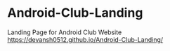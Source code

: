 # Android-Club-Landing
Landing Page for Android Club Website
https://devansh0512.github.io/Android-Club-Landing/
